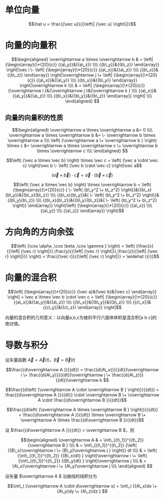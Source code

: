 # 单位向量

$$\hat u = \frac{{\vec u}}{{\left\| {\vec u} \right\|}}$$


# 向量的向量积

$$\begin{aligned}
  \overrightarrow a  \times \overrightarrow b  &  = \left| {\begin{array}{\*{20}{c}}
  {{a\_y}}&{{a\_z}} \\\\ 
  {{b\_y}}&{{b\_z}} 
\end{array}} \right|\vec i \- \left| {\begin{array}{\*{20}{c}}
  {{a\_x}}&{{a\_z}} \\\\ 
  {{b\_x}}&{{b\_z}} 
\end{array}} \right|\overrightarrow j  \+ \left| {\begin{array}{\*{20}{c}}
  {{a\_x}}&{{a\_y}} \\\\ 
  {{b\_x}}&{{b\_y}} 
\end{array}} \right|\overrightarrow k  \\\\ 
   &  = \left| {\begin{array}{\*{20}{c}}
  {\overrightarrow i }&{\overrightarrow j }&{\overrightarrow k } \\\\ 
  {{a\_x}}&{{a\_y}}&{{a\_z}} \\\\ 
  {{b\_x}}&{{b\_y}}&{{b\_z}} 
\end{array}} \right| \\\\ 
\end{aligned} $$


## 向量的向量积的性质

$$\begin{aligned}
  \overrightarrow a  \times \overrightarrow a  &= 0 \\\\ 
  \overrightarrow a  \times \overrightarrow b  &=  \- \overrightarrow b  \times \overrightarrow a  \\\\ 
  \left( {\overrightarrow a  \+ \overrightarrow b } \right) \times c &= \overrightarrow a  \times \overrightarrow c  \+ \overrightarrow b  \times \overrightarrow c  \\\\ 
\end{aligned} $$

$$\left( {\vec a \times \vec b} \right) \times \vec c = \left( {\vec a \cdot \vec c} \right)\vec b \- \left( {\vec b \cdot \vec c} \right)\vec a$$

$$\left( {\vec a \times \vec b} \right) \cdot \vec c = \vec a \cdot \left( {\vec b \times \vec c} \right)$$

$$\left( {\vec a \times \vec b} \right) \times \overrightarrow b  = \left( {\begin{array}{\*{20}{c}}
  { \- \left( {b\_y^2 \+ b\_z^2} \right)}&{{b\_x}{b\_y}}&{{b\_x}{b\_z}} \\\\ 
  {{b\_x}{b\_y}}&{ \- \left( {b\_y^2 \+ b\_z^2} \right)}&{{b\_y}{b\_z}} \\\\ 
  {{b\_x}{b\_z}}&{{b\_y}{b\_z}}&{ \- \left( {b\_y^2 \+ b\_z^2} \right)} 
\end{array}} \right)\left( {\begin{array}{\*{20}{c}}
  {{a\_x}} \\\\ 
  {{a\_y}} \\\\ 
  {{a\_z}} 
\end{array}} \right)$$





# 方向角的方向余弦

$$\left( {\cos \alpha ,\cos \beta ,\cos \gamma } \right) = \left( {\frac{x}{{\left| {\vec r} \right|}},\frac{y}{{\left| {\vec r} \right|}},\frac{z}{{\left| {\vec r} \right|}}} \right) = \frac{{\vec r}}{{\left| {\vec r} \right|}} = \widehat {{r}}$$






# 向量的混合积

$$\left[ {\begin{array}{\*{20}{c}} {\vec a}&{\vec b}&{\vec c} \end{array}} \right] = \vec a \times \vec b \cdot \vec c = \left| {\begin{array}{\*{20}{c}} {{a\_x}}&{{a\_y}}&{{a\_z}} \\\\ {{b\_x}}&{{b\_y}}&{{b\_z}} \\\\ {{c\_x}}&{{c\_y}}&{{c\_z}} \end{array}} \right|$$

向量的混合积的几何意义：以向量a,b,c为棱的平行六面体体积是混合积[a b c]的绝对值。





# 导数与积分

设矢量函数 $\overrightarrow A  = \overrightarrow A \left( t \right)$，$\overrightarrow B  = \overrightarrow B \left( t \right)$

$$\frac{{d\overrightarrow A }}{{dt}} = \frac{{d{A\_x}}}{{dt}}\overrightarrow i  \+ \frac{{d{A\_y}}}{{dt}}\overrightarrow j  \+ \frac{{d{A\_z}}}{{dt}}\overrightarrow k $$

$$\frac{{d\left( {\overrightarrow A  \cdot \overrightarrow B } \right)}}{{dt}} = \frac{{d\overrightarrow A }}{{dt}} \cdot \overrightarrow B  \+ \overrightarrow A  \cdot \frac{{d\overrightarrow B }}{{dt}}$$

$$\frac{{d\left( {\overrightarrow A  \times \overrightarrow B } \right)}}{{dt}} = \frac{{d\overrightarrow A }}{{dt}} \times \overrightarrow B  \+ \overrightarrow A  \times \frac{{d\overrightarrow B }}{{dt}}$$


设 $\frac{{d\overrightarrow A }}{{dt}} = \overrightarrow B $，则

$$\begin{aligned}
  \overrightarrow A  &  = \int\_{{t\_1}}^{{t\_2}} {\overrightarrow B }  \\\\ 
   &  = \int\_{{t\_1}}^{{t\_2}} {\left( {{B\_x}\overrightarrow i  \+ {B\_y}\overrightarrow j } \right)} dt \\\\ 
   &  = \left( {\int\_{{t\_1}}^{{t\_2}} {{B\_x}dt} } \right)\overrightarrow i  \+ \left( {\int\_{{t\_1}}^{{t\_2}} {{B\_y}dt} } \right)\overrightarrow j  \\\\ 
   &  = {A\_x}\overrightarrow i  \+ {A\_y}\overrightarrow j  \\\\ 
\end{aligned} $$


设矢量 $\overrightarrow A $ 沿曲线的线积分为

$$\int\_l {\overrightarrow A  \cdot d\overrightarrow s}  = \int\_l {{A\_x}dx \+ {A\_y}dy \+ {A\_z}dz } $$


















